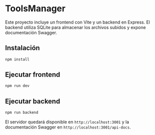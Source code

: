 # ToolsManager

Este proyecto incluye un frontend con Vite y un backend en Express. El backend utiliza SQLite para almacenar los archivos subidos y expone documentación Swagger.

## Instalación

```bash
npm install
```

## Ejecutar frontend

```bash
npm run dev
```

## Ejecutar backend

```bash
npm run backend
```

El servidor quedará disponible en `http://localhost:3001` y la documentación Swagger en `http://localhost:3001/api-docs`.
